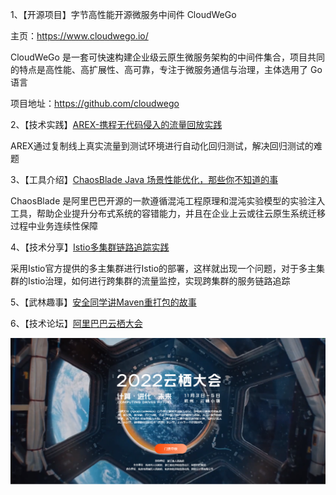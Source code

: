 1、【开源项目】字节高性能开源微服务中间件 CloudWeGo

主页：https://www.cloudwego.io/

CloudWeGo 是一套可快速构建企业级云原生微服务架构的中间件集合，项目共同的特点是高性能、高扩展性、高可靠，专注于微服务通信与治理，主体选用了 Go 语言

项目地址：https://github.com/cloudwego



2、【技术实践】[AREX-携程无代码侵入的流量回放实践](https://www.toutiao.com/article/7133146423910138403/?app=news_article&timestamp=1660956609&use_new_style=1&req_id=20220820085009010150134154212F3978&group_id=7133146423910138403&wxshare_count=1&tt_from=weixin&utm_source=weixin&utm_medium=toutiao_android&utm_campaign=client_share&share_token=55893e25-8811-4c41-a20f-c6c9b85a0e15&source=m_redirect)

AREX通过复制线上真实流量到测试环境进行自动化回归测试，解决回归测试的难题



3、【工具介绍】[ChaosBlade Java 场景性能优化，那些你不知道的事](https://mp.weixin.qq.com/s/11DhVzwYGGcyXRai7tucNQ)

ChaosBlade 是阿里巴巴开源的一款遵循混沌工程原理和混沌实验模型的实验注入工具，帮助企业提升分布式系统的容错能力，并且在企业上云或往云原生系统迁移过程中业务连续性保障



4、【技术分享】[Istio多集群链路追踪实践](https://mp.weixin.qq.com/s/ezgtEUux9f6m6sqme-oJJA)

采用Istio官方提供的多主集群进行Istio的部署，这样就出现一个问题，对于多主集群的Istio治理，如何进行跨集群的流量监控，实现跨集群的服务链路追踪



5、【武林趣事】[安全同学讲Maven重打包的故事](https://mp.weixin.qq.com/s/xsJkB0onUkakrVH0wejcIg)



6、【技术论坛】[阿里巴巴云栖大会](https://yunqi.aliyun.com/2022/agenda?spm=5176.27294673.J_9252124580.3.d19f2b08Hvvvpz)

![image-20221114215744189](assets/image-20221114215744189.png)

